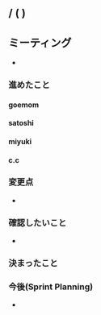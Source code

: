 ## / ( )   


## ミーティング  
- 

### 進めたこと  

#### goemom
#### satoshi 
#### miyuki 
#### c.c 


### 変更点
- 

### 確認したいこと  
- 

### 決まったこと　　

### 今後(Sprint Planning)
-
